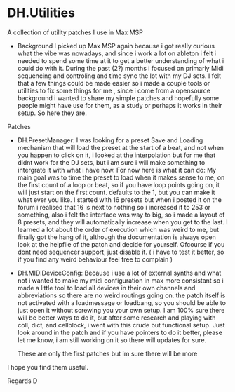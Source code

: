 # DH.Utilities
 A collection of utility patches I use in Max MSP
 
- Background
	I picked up Max MSP again because i got really curious what the vibe was nowadays, and since i work a lot on ableton i felt i needed to spend some time at it to get a better understanding of what i could do with it. 
	During the past (2?) months i focused on primarly Midi sequencing and controling and time sync the lot with my DJ sets. I felt that a few things could be made easier so i made a couple tools or utilities to fix some things for me 
	, since i come from a opensource background i wanted to share my simple patches and hopefully some people might have use for them, as a study or perhaps it works in their setup. So here they are. 
	
Patches
	
 - DH.PresetManager: 
 	I was looking for a preset Save and Loading mechanism that will load the preset at the start of a beat, and not when you happen to click on it, i looked at the interpolation but for me that didnt work for the DJ sets, but i am sure i will make something to intergrate it with what i have now.
	For now here is what it can do:
 	My main goal was to time the preset to load when it makes sense to me, on the first count of a loop or beat, so if you have loop points going on, it will just start on the first count. defaults to the 1, but you can make it what ever you like. I started with 16 presets but when i posted it on the forum i realised that 16 is next to nothing so i increased it to 253 or something, also i felt the interface was way to big, so i made a layout of 8 presets, and they will automatically increase when you get to the last. I learned a lot about the order of execution which was weird to me, but finally got the hang of it, although the documentation is always open look at the helpfile of the patch and decide for yourself. Ofcourse if you dont need sequencer support, just disable it. ( i have to test it better, so if you find any weird behaviour feel free to complain )
 
 - DH.MIDIDeviceConfig:
 	Because i use a lot of external synths and what not i wanted to make my midi configuration in max more consistant so i made a little tool to load all devices in their own channels and abbreviations so there are no weird routings going on. the patch itself is not activated with a loadmessage or loadbang, so you should be able to just open it without screwing you your own setup. I am 100% sure there will be better ways to do it, but after some research and playing with coll, dict, and cellblock,  i went with this crude but functional setup. Just look around in the patch and if you have pointers to do it better, please let me know, i am still working on it so there will updates for sure.
   	
 	These are only the first patches but im sure there will be more
 
 I hope you find them useful.
 
 Regards
 D